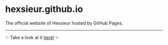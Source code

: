 # hexsieur.github.io
The official website of Hexsieur hosted by GitHub Pages.
<hr>
✨ Take a look at it <a href="https://hexsieur.github.io">here!</a> ✨
